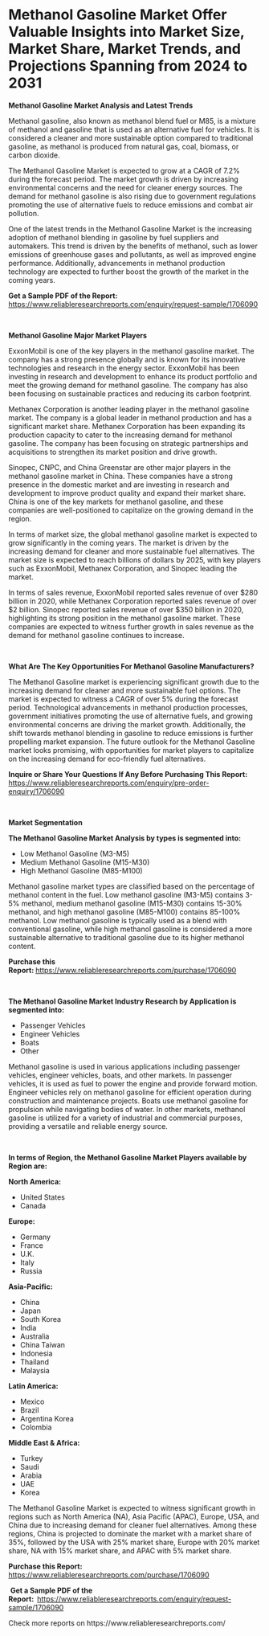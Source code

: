 <p><h1>Methanol Gasoline Market Offer Valuable Insights into Market Size, Market Share, Market Trends, and Projections Spanning from 2024 to 2031</h1></p><p><strong>Methanol Gasoline Market Analysis and Latest Trends</strong></p>
<p><p>Methanol gasoline, also known as methanol blend fuel or M85, is a mixture of methanol and gasoline that is used as an alternative fuel for vehicles. It is considered a cleaner and more sustainable option compared to traditional gasoline, as methanol is produced from natural gas, coal, biomass, or carbon dioxide.</p><p>The Methanol Gasoline Market is expected to grow at a CAGR of 7.2% during the forecast period. The market growth is driven by increasing environmental concerns and the need for cleaner energy sources. The demand for methanol gasoline is also rising due to government regulations promoting the use of alternative fuels to reduce emissions and combat air pollution.</p><p>One of the latest trends in the Methanol Gasoline Market is the increasing adoption of methanol blending in gasoline by fuel suppliers and automakers. This trend is driven by the benefits of methanol, such as lower emissions of greenhouse gases and pollutants, as well as improved engine performance. Additionally, advancements in methanol production technology are expected to further boost the growth of the market in the coming years.</p></p>
<p><strong>Get a Sample PDF of the Report:&nbsp;</strong> <a href="https://www.reliableresearchreports.com/enquiry/request-sample/1706090">https://www.reliableresearchreports.com/enquiry/request-sample/1706090</a></p>
<p>&nbsp;</p>
<p><strong>Methanol Gasoline Major Market Players</strong></p>
<p><p>ExxonMobil is one of the key players in the methanol gasoline market. The company has a strong presence globally and is known for its innovative technologies and research in the energy sector. ExxonMobil has been investing in research and development to enhance its product portfolio and meet the growing demand for methanol gasoline. The company has also been focusing on sustainable practices and reducing its carbon footprint.</p><p>Methanex Corporation is another leading player in the methanol gasoline market. The company is a global leader in methanol production and has a significant market share. Methanex Corporation has been expanding its production capacity to cater to the increasing demand for methanol gasoline. The company has been focusing on strategic partnerships and acquisitions to strengthen its market position and drive growth.</p><p>Sinopec, CNPC, and China Greenstar are other major players in the methanol gasoline market in China. These companies have a strong presence in the domestic market and are investing in research and development to improve product quality and expand their market share. China is one of the key markets for methanol gasoline, and these companies are well-positioned to capitalize on the growing demand in the region.</p><p>In terms of market size, the global methanol gasoline market is expected to grow significantly in the coming years. The market is driven by the increasing demand for cleaner and more sustainable fuel alternatives. The market size is expected to reach billions of dollars by 2025, with key players such as ExxonMobil, Methanex Corporation, and Sinopec leading the market.</p><p>In terms of sales revenue, ExxonMobil reported sales revenue of over $280 billion in 2020, while Methanex Corporation reported sales revenue of over $2 billion. Sinopec reported sales revenue of over $350 billion in 2020, highlighting its strong position in the methanol gasoline market. These companies are expected to witness further growth in sales revenue as the demand for methanol gasoline continues to increase.</p></p>
<p>&nbsp;</p>
<p><strong>What Are The Key Opportunities For Methanol Gasoline Manufacturers?</strong></p>
<p><p>The Methanol Gasoline market is experiencing significant growth due to the increasing demand for cleaner and more sustainable fuel options. The market is expected to witness a CAGR of over 5% during the forecast period. Technological advancements in methanol production processes, government initiatives promoting the use of alternative fuels, and growing environmental concerns are driving the market growth. Additionally, the shift towards methanol blending in gasoline to reduce emissions is further propelling market expansion. The future outlook for the Methanol Gasoline market looks promising, with opportunities for market players to capitalize on the increasing demand for eco-friendly fuel alternatives.</p></p>
<p><strong>Inquire or Share Your Questions If Any Before Purchasing This Report:</strong> <a href="https://www.reliableresearchreports.com/enquiry/pre-order-enquiry/1706090">https://www.reliableresearchreports.com/enquiry/pre-order-enquiry/1706090</a></p>
<p>&nbsp;</p>
<p><strong>Market Segmentation</strong></p>
<p><strong>The Methanol Gasoline Market Analysis by types is segmented into:</strong></p>
<p><ul><li>Low Methanol Gasoline (M3-M5)</li><li>Medium Methanol Gasoline (M15-M30)</li><li>High Methanol Gasoline (M85-M100)</li></ul></p>
<p><p>Methanol gasoline market types are classified based on the percentage of methanol content in the fuel. Low methanol gasoline (M3-M5) contains 3-5% methanol, medium methanol gasoline (M15-M30) contains 15-30% methanol, and high methanol gasoline (M85-M100) contains 85-100% methanol. Low methanol gasoline is typically used as a blend with conventional gasoline, while high methanol gasoline is considered a more sustainable alternative to traditional gasoline due to its higher methanol content.</p></p>
<p><strong>Purchase this Report:&nbsp;</strong><a href="https://www.reliableresearchreports.com/purchase/1706090">https://www.reliableresearchreports.com/purchase/1706090</a></p>
<p>&nbsp;</p>
<p><strong>The Methanol Gasoline Market Industry Research by Application is segmented into:</strong></p>
<p><ul><li>Passenger Vehicles</li><li>Engineer Vehicles</li><li>Boats</li><li>Other</li></ul></p>
<p><p>Methanol gasoline is used in various applications including passenger vehicles, engineer vehicles, boats, and other markets. In passenger vehicles, it is used as fuel to power the engine and provide forward motion. Engineer vehicles rely on methanol gasoline for efficient operation during construction and maintenance projects. Boats use methanol gasoline for propulsion while navigating bodies of water. In other markets, methanol gasoline is utilized for a variety of industrial and commercial purposes, providing a versatile and reliable energy source.</p></p>
<p>&nbsp;</p>
<p><strong>In terms of Region, the Methanol Gasoline Market Players available by Region are:</strong></p>
<p>
    <p> <strong> North America: </strong>
        <ul>
            <li>United States</li>
            <li>Canada</li>
        </ul>
        </p> 
    <p> <strong> Europe: </strong>
        <ul>
            <li>Germany</li>
            <li>France</li>
            <li>U.K.</li>
            <li>Italy</li>
            <li>Russia</li>
        </ul>
        </p> 
    <p> <strong> Asia-Pacific: </strong>
        <ul>
            <li>China</li>
            <li>Japan</li>
            <li>South Korea</li>
            <li>India</li>
            <li>Australia</li>
            <li>China Taiwan</li>
            <li>Indonesia</li>
            <li>Thailand</li>
            <li>Malaysia</li>
        </ul>
        </p> 
    <p> <strong> Latin America: </strong>
        <ul>
            <li>Mexico</li>
            <li>Brazil</li>
            <li>Argentina Korea</li>
            <li>Colombia</li>
        </ul>
        </p> 
    <p> <strong> Middle East & Africa: </strong>
        <ul>
            <li>Turkey</li>
            <li>Saudi</li>
            <li>Arabia</li>
            <li>UAE</li>
            <li>Korea</li>
        </ul>
    </p>
    </p>
<p><p>The Methanol Gasoline Market is expected to witness significant growth in regions such as North America (NA), Asia Pacific (APAC), Europe, USA, and China due to increasing demand for cleaner fuel alternatives. Among these regions, China is projected to dominate the market with a market share of 35%, followed by the USA with 25% market share, Europe with 20% market share, NA with 15% market share, and APAC with 5% market share.</p></p>
<p><strong>Purchase this Report: </strong><a href="https://www.reliableresearchreports.com/purchase/1706090">https://www.reliableresearchreports.com/purchase/1706090</a></p>
<p>&nbsp;<strong>Get a Sample PDF of the Report:&nbsp;&nbsp;</strong><a href="https://www.reliableresearchreports.com/enquiry/request-sample/1706090">https://www.reliableresearchreports.com/enquiry/request-sample/1706090</a></p>
<p><strong></strong></p>
<p>Check more reports on https://www.reliableresearchreports.com/</p>